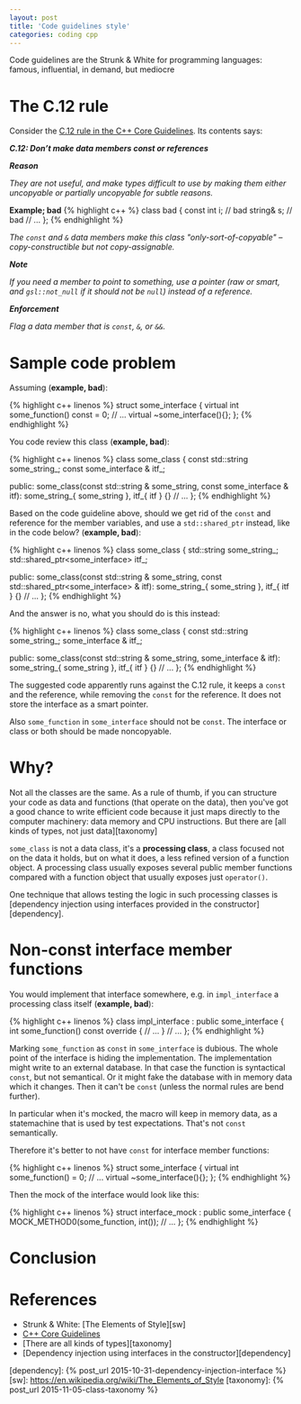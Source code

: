```yaml
---
layout: post
title: 'Code guidelines style'
categories: coding cpp
---
```


Code guidelines are the Strunk & White for programming languages: famous,
influential, in demand, but mediocre


# The C.12 rule

Consider the [C.12 rule in the C++ Core Guidelines][c12]. Its contents says:

**_C.12: Don’t make data members const or references_**

**_Reason_**

_They are not useful, and make types difficult to use by making them either
uncopyable or partially uncopyable for subtle reasons._

**Example; bad**
{% highlight c++ %}
class bad {
    const int i;    // bad
    string& s;      // bad
    // ...
};
{% endhighlight %}

_The `const` and `&` data members make this class "only-sort-of-copyable" –
copy-constructible but not copy-assignable._

**_Note_**

_If you need a member to point to something, use a pointer (raw or smart, and
`gsl::not_null` if it should not be `null`) instead of a reference._

**_Enforcement_**

_Flag a data member that is `const`, `&`, or `&&`._

# Sample code problem

Assuming (**example, bad**):

{% highlight c++ linenos %}
struct some_interface {
  virtual int some_function() const = 0;
  // ...
  virtual ~some_interface(){};
};
{% endhighlight %}

You code review this class (**example, bad**):

{% highlight c++ linenos %}
class some_class {
  const std::string some_string_;
  const some_interface & itf_;

public:
  some_class(const std::string & some_string,
      const some_interface & itf):
    some_string_{ some_string },
    itf_{ itf }
  {}
  // ...
};
{% endhighlight %}

Based on the code guideline above, should we get rid of the `const` and
reference for the member variables, and use a `std::shared_ptr` instead, like
in the code below? (**example, bad**):

{% highlight c++ linenos %}
class some_class {
  std::string some_string_;
  std::shared_ptr<some_interface> itf_;

public:
  some_class(const std::string & some_string,
      const std::shared_ptr<some_interface> & itf):
    some_string_{ some_string },
    itf_{ itf }
  {}
  // ...
};
{% endhighlight %}

And the answer is no, what you should do is this instead:

{% highlight c++ linenos %}
class some_class {
  const std::string some_string_;
  some_interface & itf_;

public:
  some_class(const std::string & some_string,
      some_interface & itf):
    some_string_{ some_string },
    itf_{ itf }
  {}
  // ...
};
{% endhighlight %}

The suggested code apparently runs against the C.12 rule, it keeps a `const`
and the reference, while removing the `const` for the reference. It does not
store the interface as a smart pointer.

Also `some_function` in `some_interface` should not be `const`. The interface
or class or both should be made noncopyable.


# Why?

Not all the classes are the same. As a rule of thumb, if you can structure your
code as data and functions (that operate on the data), then you've got a good
chance to write efficient code because it just maps directly to the computer
machinery: data memory and CPU instructions. But there are [all kinds of types,
not just data][taxonomy]

`some_class` is not a data class, it's a **processing class**, a class focused
not on the data it holds, but on what it does, a less refined version of a
function object. A processing class usually exposes several public member
functions compared with a function object that usually exposes just
`operator()`.

One technique that allows testing the logic in such processing classes is
[dependency injection using interfaces provided in the
constructor][dependency].


# Non-const interface member functions

You would implement that interface somewhere, e.g. in `impl_interface` a
processing class itself (**example, bad**):

{% highlight c++ linenos %}
class impl_interface :
  public some_interface
{
  int some_function() const override {
    // ...
  }
  // ...
};
{% endhighlight %}

Marking `some_function` as `const` in `some_interface` is dubious. The whole
point of the interface is hiding the implementation. The implementation might
write to an external database. In that case the function is syntactical
`const`, but not semantical. Or it might fake the database with in memory data
which it changes. Then it can't be `const` (unless the normal rules are bend
further).

In particular when it's mocked, the macro will keep in memory data, as a
statemachine that is used by test expectations. That's not `const`
semantically.

Therefore it's better to not have `const` for interface member functions:

{% highlight c++ linenos %}
struct some_interface {
  virtual int some_function() = 0;
  // ...
  virtual ~some_interface(){};
};
{% endhighlight %}


Then the mock of the interface would look like this:

{% highlight c++ linenos %}
struct interface_mock :
  public some_interface
{
    MOCK_METHOD0(some_function, int());
    // ...
};
{% endhighlight %}

# Conclusion

# References

- Strunk & White: [The Elements of Style][sw]
- [C++ Core Guidelines][c12]
- [There are all kinds of types][taxonomy]
- [Dependency injection using interfaces in the constructor][dependency]

[c12]: https://isocpp.github.io/CppCoreGuidelines/CppCoreGuidelines#Rc-constref
[dependency]: {% post_url 2015-10-31-dependency-injection-interface %}
[sw]: https://en.wikipedia.org/wiki/The_Elements_of_Style
[taxonomy]: {% post_url 2015-11-05-class-taxonomy %}
